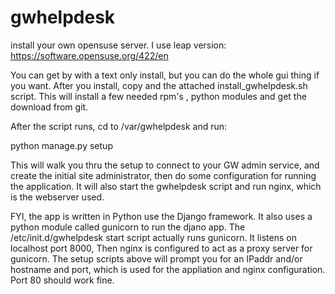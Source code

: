 # gwhelpdesk

install your own opensuse server.   I use leap version:   https://software.opensuse.org/422/en

You can get by with a text only install,  but you can do the whole gui thing if you want.  After you install,  copy and the attached   install_gwhelpdesk.sh  script.   This will install a few needed rpm's , python modules and get the download from git.

After the script runs, cd to /var/gwhelpdesk and run:

python manage.py setup

This will walk you thru the setup to connect to your GW admin service, and create the initial site administrator, then do some configuration for running the application.   It will also start the gwhelpdesk script and run nginx, which is the webserver used.

FYI,  the app is written in Python use the Django framework.  It also uses a python module called gunicorn to run the djano app.  The /etc/init.d/gwhelpdesk start script actually runs gunicorn.  It listens on localhost port 8000,  Then nginx is configured to act as a proxy server for gunicorn.    The setup scripts above will prompt you for an IPaddr and/or hostname and port, which is used for the appliation and nginx configuration.  Port 80 should work fine.  
